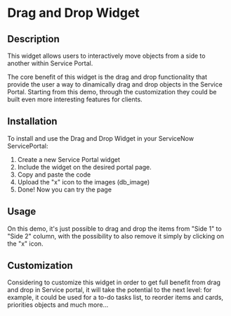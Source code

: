 # Drag and Drop Widget

## Description
This widget allows users to interactively move objects from a side to another within Service Portal.

The core benefit of this widget is the drag and drop functionality that provide the user a way to dinamically drag and drop objects in the Service Portal.
Starting from this demo, through the customization they could be built even more interesting features for clients. 


## Installation
To install and use the Drag and Drop Widget in your ServiceNow ServicePortal:

1. Create a new Service Portal widget
2. Include the widget on the desired portal page.
3. Copy and paste the code
4. Upload the "x" icon to the images (db_image)
5. Done! Now you can try the page

## Usage
On this demo, it's just possible to drag and drop the items from "Side 1" to "Side 2" column, with the possibility to also remove it simply by clicking on the "x" icon.

## Customization
Considering to customize this widget in order to get full benefit from drag and drop in Service portal, it will take the potential to the next level:
for example, it could be used for a to-do tasks list, to reorder items and cards, priorities objects and much more...
